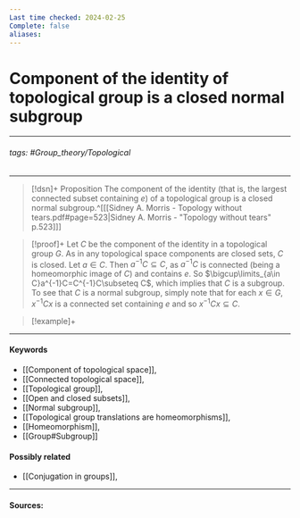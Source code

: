 ```yaml
---
Last time checked: 2024-02-25
Complete: false
aliases:
---
```

# Component of the identity of topological group is a closed normal subgroup
***
###### tags: #Group_theory/Topological 
***
>[!dsn]+ Proposition
>The component of the identity (that is, the largest connected subset containing $e$) of a topological group is a closed normal subgroup.^[[[Sidney A. Morris - Topology without tears.pdf#page=523|Sidney A. Morris - "Topology without tears" p.523]]]

>[!proof]+
>Let $C$ be the component of the identity in a topological group $G$. As in any topological space components are closed sets, $C$ is closed.
>Let $a\in C$. Then $a^{-1}C\subseteq C$, as $a^{-1}C$ is connected (being a homeomorphic image of $C$) and contains $e$.
>So $\bigcup\limits_{a\in C}a^{-1}C=C^{-1}C\subseteq C$, which implies that $C$ is a subgroup.
>To see that $C$ is a normal subgroup, simply note that for each $x\in G$, $x^{-1}Cx$ is a connected set containing $e$ and so $x^{-1}Cx\subseteq C$.

>[!example]+ 
>
***
#### Keywords
- [[Component of topological space]],
- [[Connected topological space]],
- [[Topological group]],
- [[Open and closed subsets]],
- [[Normal subgroup]],
- [[Topological group translations are homeomorphisms]],
- [[Homeomorphism]],
- [[Group#Subgroup]]
#### Possibly related
- [[Conjugation in groups]],
***
#### Sources: